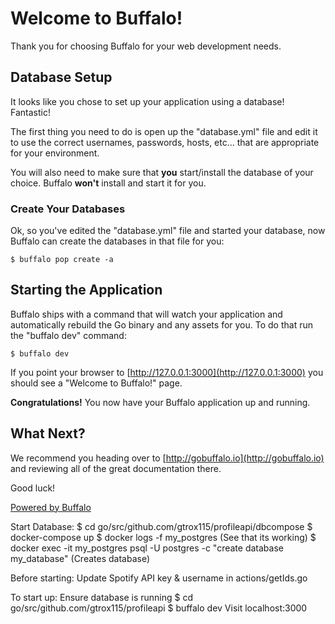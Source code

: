 # Welcome to Buffalo!

Thank you for choosing Buffalo for your web development needs.

## Database Setup

It looks like you chose to set up your application using a database! Fantastic!

The first thing you need to do is open up the "database.yml" file and edit it to use the correct usernames, passwords, hosts, etc... that are appropriate for your environment.

You will also need to make sure that **you** start/install the database of your choice. Buffalo **won't** install and start it for you.

### Create Your Databases

Ok, so you've edited the "database.yml" file and started your database, now Buffalo can create the databases in that file for you:

	$ buffalo pop create -a

## Starting the Application

Buffalo ships with a command that will watch your application and automatically rebuild the Go binary and any assets for you. To do that run the "buffalo dev" command:

	$ buffalo dev

If you point your browser to [http://127.0.0.1:3000](http://127.0.0.1:3000) you should see a "Welcome to Buffalo!" page.

**Congratulations!** You now have your Buffalo application up and running.

## What Next?



We recommend you heading over to [http://gobuffalo.io](http://gobuffalo.io) and reviewing all of the great documentation there.

Good luck!

[Powered by Buffalo](http://gobuffalo.io)


Start Database:
	$ cd go/src/github.com/gtrox115/profileapi/dbcompose
	$ docker-compose up
	$ docker logs -f my_postgres (See that its working)
	$ docker exec -it my_postgres psql -U postgres -c "create database my_database" (Creates database)

Before starting:
	Update Spotify API key & username in actions/getIds.go

To start up:
	Ensure database is running
	$ cd go/src/github.com/gtrox115/profileapi
	$ buffalo dev
	Visit localhost:3000